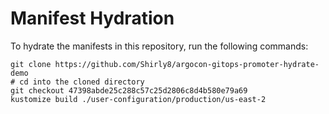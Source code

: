 # Manifest Hydration

To hydrate the manifests in this repository, run the following commands:

```shell
git clone https://github.com/Shirly8/argocon-gitops-promoter-hydrate-demo
# cd into the cloned directory
git checkout 47398abde25c288c57c25d2806c8d4b580e79a69
kustomize build ./user-configuration/production/us-east-2
```
